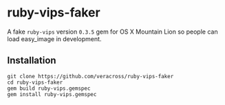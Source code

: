 # ruby-vips-faker

A fake `ruby-vips` version `0.3.5` gem for OS X Mountain Lion so people can load easy_image in development.

## Installation

```
git clone https://github.com/veracross/ruby-vips-faker
cd ruby-vips-faker
gem build ruby-vips.gemspec
gem install ruby-vips.gemspec
```
